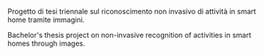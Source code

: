 Progetto di tesi triennale sul riconoscimento non invasivo di attività in smart home tramite immagini.

Bachelor's thesis project on non-invasive recognition of activities in smart homes through images.
